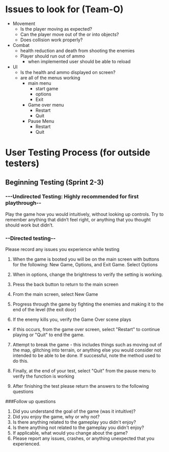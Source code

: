 # Issues to look for (Team-O)
- Movement
  - Is the player moving as expected?
  - Can the player move out of the or into objects?
  - Does collision work properly?
- Combat 
  - health reduction and death from shooting the enemies
  - Player should run out of ammo
    - when implemented user should be able to reload
- UI
  - Is the health and ammo displayed on screen?
  - are all of the menus working
    - main menu 
      - start game
      - options
      - Exit
    - Game over menu
      - Restart
      - Quit
    - Pause Menu
      - Restart
      - Quit



# User Testing Process (for outside testers)

## Beginning Testing (Sprint 2-3)

### ---Undirected Testing: Highly recommended for first playthrough--
Play the game how you would intuitively, without looking up controls. Try to remember anything that didn’t feel right, or anything that you thought should work but didn’t.

### --Directed testing--

Please record any issues you experience while testing

1. When the game is booted you will be on the main screen with buttons for the following: New Game, Options, and Exit Game. Select Options

2. When in options, change the brightness to verify the setting is working.

3. Press the back button to return to the main screen

4. From the main screen, select New Game

5. Progress through the game by fighting the enemies and making it to the end of the level (the exit door)

6. If the enemy kills you, verify the Game Over scene plays
  - if this occurs, from the game over screen, select "Restart" to continue playing or "Quit" to end the game.

7. Attempt to break the game - this includes things such as moving out of the map, glitching into terrain, or anything else you would consider not intended to be able to be done. If successful, note the method used to do this. 

8. Finally, at the end of your test, select "Quit" from the pause menu to verify the function is working

9. After finishing the test please return the answers to the following questions



###Follow up questions

1. Did you understand the goal of the game (was it intuitive)?
2. Did you enjoy the game, why or why not?
3. Is there anything related to the gameplay you didn't enjoy?
4. Is there anything not related to the gameplay you didn't enjoy?
5. If applicable, what would you change about the game?
6. Please report any issues, crashes, or anything unexpected that you experienced.
 
